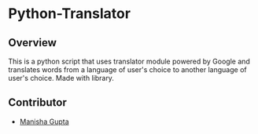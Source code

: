 # Python-Translator
## Overview

This is a python script that uses translator module powered by Google and translates words from a language of user's choice to another language of user's choice.
Made with  library.

## Contributor
- [Manisha Gupta](https://manisha069.github.io/)
